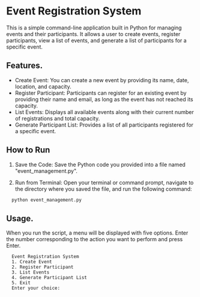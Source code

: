 # Event Registration System

This is a simple command-line application built in Python for managing events and their participants. It allows a user to create events, register participants, view a list of events, and generate a list of participants for a specific event.

## Features.

- Create Event: You can create a new event by providing its name, date, location, and capacity.
- Register Participant: Participants can register for an existing event by providing their name and email, as long as the event has not reached its capacity.
- List Events: Displays all available events along with their current number of registrations and total capacity.
- Generate Participant List: Provides a list of all participants registered for a specific event.

## How to Run
1. Save the Code: Save the Python code you provided into a file named "event_management.py".

2. Run from Terminal: Open your terminal or command prompt, navigate to the directory where you saved the file, and run the following command:
```bash
  python event_management.py
```

## Usage.
When you run the script, a menu will be displayed with five options. Enter the number corresponding to the action you want to perform and press Enter.
```text
  Event Registration System
  1. Create Event
  2. Register Participant
  3. List Events
  4. Generate Participant List
  5. Exit
  Enter your choice:
```
